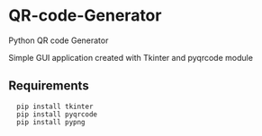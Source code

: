 # QR-code-Generator
Python QR code Generator

Simple GUI application created with Tkinter and pyqrcode module

## Requirements
      pip install tkinter
      pip install pyqrcode
      pip install pypng

